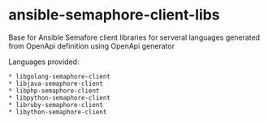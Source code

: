# ansible-semaphore-client-libs
Base for Ansible Semafore client libraries for serveral languages generated from OpenApi definition using OpenApi generator

Languages provided:

    * libgolang-semaphore-client  
    * libjava-semaphore-client  
    * libphp-semaphore-client  
    * libpython-semaphore-client  
    * libruby-semaphore-client  
    * libython-semaphore-client

